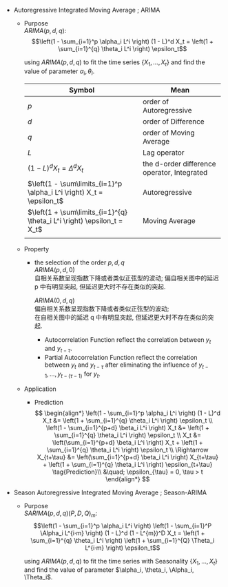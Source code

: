 * Autoregressive Integrated Moving Average ; ARIMA
  - Purpose  
    $ARIMA(p, d, q):$ 
    $$\left(1 - \sum_{i=1}^p \alpha_i L^i \right) (1 - L)^d X_t = \left(1 + \sum_{i=1}^{q} \theta_i L^i \right) \epsilon_t$$ 

    using $ARIMA(p, d, q)$ to fit the time series $\{X_1, ..., X_t\}$ and find the value of parameter $\alpha_i, \theta_i$.

    |Symbol|Mean|
    |---|---|
    |$p$|order of Autoregressive|
    |$d$|order of Difference|
    |$q$|order of Moving Average|
    |$L$|Lag operator|
    |$(1 - L)^d X_t = \Delta^d X_t$|the d-order difference operator, Integrated|
    |$\left(1 - \sum\limits_{i=1}^p \alpha_i L^i \right) X_t = \epsilon_t$|Autoregressive|
    |$\left(1 + \sum\limits_{i=1}^{q} \theta_i L^i \right) \epsilon_t = X_t$|Moving Average|
    |||

  - Property
    - the selection of the order $p, d, q$  
      $ARIMA(p, d, 0)$  
      自相关系数呈现指数下降或者类似正弦型的波动;
      偏自相关图中的延迟 p 中有明显突起, 但延迟更大时不存在类似的突起.    

      $ARIMA(0, d, q)$  
      偏自相关系数呈现指数下降或者类似正弦型的波动;  
      在自相关图中的延迟 q 中有明显突起, 但延迟更大时不存在类似的突起.  

      - Autocorrelation Function reflect the correlation between $y_t$ and $y_{t-\tau}$.   
      - Partial Autocorrelation Function reflect the correlation between $y_t$ and $y_{t-\tau}$ after eliminating the influence of $y_{t-1}, ..., y_{t-(\tau-1)}$ for $y_t$.


  - Application
    - Prediction
      $$
      \begin{align*}
        \left(1 - \sum_{i=1}^p \alpha_i L^i \right) (1 - L)^d X_t &= \left(1 + \sum_{i=1}^{q} \theta_i L^i \right) \epsilon_t  \\
        \left(1 - \sum_{i=1}^{p+d} \beta_i L^i \right) X_t &= \left(1 + \sum_{i=1}^{q} \theta_i L^i \right) \epsilon_t  \\
        X_t &= \left(\sum_{i=1}^{p+d} \beta_i L^i \right) X_t + \left(1 + \sum_{i=1}^{q} \theta_i L^i \right) \epsilon_t  \\
        \Rightarrow X_{t+\tau} &= \left(\sum_{i=1}^{p+d} \beta_i L^i \right) X_{t+\tau} + \left(1 + \sum_{i=1}^{q} \theta_i L^i \right) \epsilon_{t+\tau}  \tag{Prediction}\\
        &\quad; \epsilon_{\tau} = 0, \tau > t
      \end{align*}
      $$

* Season Autoregressive Integrated Moving Average ; Season-ARIMA
  - Purpose  
    $SARIMA(p, d, q)(P, D, Q)_m$:  
    $$\left(1 - \sum_{i=1}^p \alpha_i L^i \right) \left(1 - \sum_{i=1}^P \Alpha_i L^{i·m} \right) (1 - L)^d (1 - L^{m})^D X_t = \left(1 + \sum_{i=1}^{q} \theta_i L^i \right) \left(1 + \sum_{i=1}^{Q} \Theta_i L^{i·m} \right) \epsilon_t$$ 

    using $ARIMA(p, d, q)$ to fit the time series with Seasonality $\{X_1, ..., X_t\}$ and find the value of parameter $\alpha_i, \theta_i, \Alpha_i, \Theta_i$.
